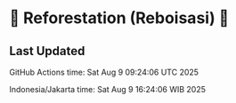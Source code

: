
# 🌳 Reforestation (Reboisasi) 🌲

## Last Updated

GitHub Actions time: Sat Aug  9 09:24:06 UTC 2025

Indonesia/Jakarta time: Sat Aug  9 16:24:06 WIB 2025
